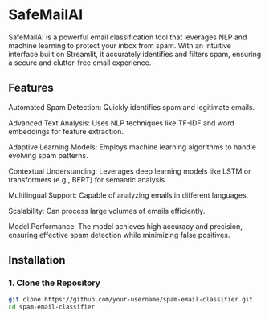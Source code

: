 # SafeMailAI

SafeMailAI is a powerful email classification tool that leverages NLP and machine learning to protect your inbox from spam. With an intuitive interface built on Streamlit, it accurately identifies and filters spam, ensuring a secure and clutter-free email experience.


## Features

<p>Automated Spam Detection: Quickly identifies spam and legitimate emails.</p>
<p>Advanced Text Analysis: Uses NLP techniques like TF-IDF and word embeddings for feature extraction.</p>
<p>Adaptive Learning Models: Employs machine learning algorithms to handle evolving spam patterns.</p>
<p>Contextual Understanding: Leverages deep learning models like LSTM or transformers (e.g., BERT) for semantic analysis.</p>
<p>Multilingual Support: Capable of analyzing emails in different languages.</p>
<p>Scalability: Can process large volumes of emails efficiently.</p>
<p>Model Performance: The model achieves high accuracy and precision, ensuring effective spam detection while minimizing false positives.</p>

## Installation

### 1. Clone the Repository

```bash
git clone https://github.com/your-username/spam-email-classifier.git
cd spam-email-classifier

